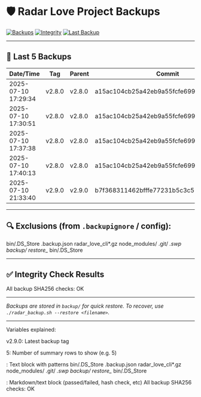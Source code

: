 # 🛡️ Radar Love Project Backups

[![Backups](https://img.shields.io/badge/Backups-Automated-green)](#)
[![Integrity](https://img.shields.io/badge/Integrity-Checked-brightgreen)](#)
[![Last Backup](https://img.shields.io/badge/Last_Backup-v2.9.0-blue)](#)

---

## 🔢 Last 5 Backups

| Date/Time           | Tag         | Parent  | Commit    | Filename                        | Size     | SHA256                             | Status   |
|---------------------|-------------|---------|-----------|----------------------------------|----------|-------------------------------------|----------|
| 2025-07-10 17:29:34 | v2.8.0 | v2.8.0 | a15ac104cb25a42eb9a55fcfe699fd9806a49b09 | v2.8.0_20250710_172934.tar.gz | 60K | 9f69bb63eea4a78f46c15dd944fbcbff212c5b27879722e3a69a5959fe23209e | ok |
| 2025-07-10 17:30:51 | v2.8.0 | v2.8.0 | a15ac104cb25a42eb9a55fcfe699fd9806a49b09 | v2.8.0_20250710_173051.tar.gz | 60K | 259e8e4281177e413b969396b692bff9c15edd3643c799c85a19039260a0ac28 | ok |
| 2025-07-10 17:37:38 | v2.8.0 | v2.8.0 | a15ac104cb25a42eb9a55fcfe699fd9806a49b09 | v2.8.0_20250710_173738.tar.gz | 60K | d40759111608b9fde95307469a09a1a9b25488febf930c75f061db5a530f7284 | ok |
| 2025-07-10 17:40:13 | v2.8.0 | v2.8.0 | a15ac104cb25a42eb9a55fcfe699fd9806a49b09 | v2.8.0_20250710_174013.tar.gz | 60K | 6713442cdaf761df1d0979a2fbf41a7f1d9d3c9129354a4d2d6cc4fbfc7fbe6e | ok |
| 2025-07-10 21:33:40 | v2.9.0 | v2.9.0 | b7f368311462bfffe77231b5c3c5654c95355941 | v2.9.0_20250710_213340.tar.gz | 60K | edf0e3beef45caff4ff6881e510c2ed1f0593e7e877ed5e0673af6b149971a44 | ok |

---

## 🔍 Exclusions (from `.backupignore` / config):


bin/.DS_Store
.backup.json
radar_love_cli*.gz
node_modules/
.git/
*.swp
backup/
restore_*
bin/.DS_Store

---

## ✅ Integrity Check Results


All backup SHA256 checks: OK

---

*Backups are stored in `backup/` for quick restore. To recover, use `./radar_backup.sh --restore <filename>`.*

---
Variables explained:

v2.9.0: Latest backup tag

5: Number of summary rows to show (e.g. 5)


: Text block with patterns
bin/.DS_Store
.backup.json
radar_love_cli*.gz
node_modules/
.git/
*.swp
backup/
restore_*
bin/.DS_Store

: Markdown/text block (passed/failed, hash check, etc)
All backup SHA256 checks: OK
